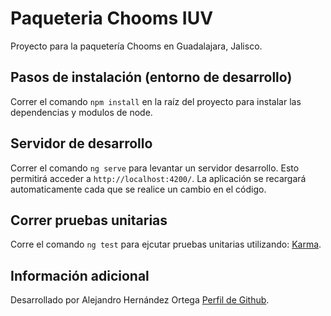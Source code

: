 # Paqueteria Chooms IUV
Proyecto para la paquetería Chooms en Guadalajara, Jalisco. 


## Pasos de instalación (entorno de desarrollo)

Correr el comando `npm install` en la raíz del proyecto para instalar las dependencias y modulos de node.

## Servidor de desarrollo

Correr el comando `ng serve` para levantar un servidor desarrollo. Esto permitirá acceder a `http://localhost:4200/`. La aplicación se recargará automaticamente cada que se realice un cambio en el código.

## Correr pruebas unitarias

Corre el comando `ng test` para ejcutar pruebas unitarias utilizando: [Karma](https://karma-runner.github.io).

## Información adicional

Desarrollado por Alejandro Hernández Ortega [Perfil de Github](https://github.com/Henort).


